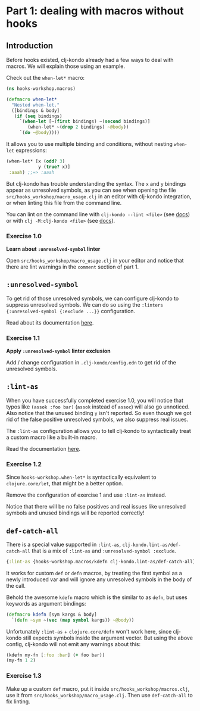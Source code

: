 # Part 1: dealing with macros without hooks

## Introduction 

Before hooks existed, clj-kondo already had a few ways to deal with macros. We will explain those using an example.

Check out the `when-let*` macro:

``` clojure
(ns hooks-workshop.macros)

(defmacro when-let*
  "Nested when-let."
  ([bindings & body]
   (if (seq bindings)
     `(when-let [~(first bindings) ~(second bindings)]
        (when-let* ~(drop 2 bindings) ~@body))
     `(do ~@body))))
```

It allows you to use multiple binding and conditions, without nesting `when-let`
expressions:

``` clojure
(when-let* [x (odd? 3)
            y (true? x)]
 :aaah) ;;=> :aaah
```

But clj-kondo has trouble understanding the syntax. The `x` and `y` bindings
appear as unresolved symbols, as you can see when opening the file
`src/hooks_workshop/macro_usage.clj` in an editor with clj-kondo integration, or
when linting this file from the command line.

You can lint on the command line with `clj-kondo --lint <file>` (see [docs](https://github.com/clj-kondo/clj-kondo#command-line)) or with `clj
-M:clj-kondo <file>` (see [docs](https://github.com/clj-kondo/clj-kondo/blob/master/doc/jvm.md#toolsdepsalpha)).

### Exercise 1.0

**Learn about `:unresolved-symbol` linter**

Open `src/hooks_workshop/macro_usage.clj` in your editor and notice that there
are lint warnings in the `comment` section of part 1.

## `:unresolved-symbol`

To get rid of those unresolved symbols, we can configure clj-kondo to suppress unresolved symbols. We can do so using the `:linters {:unresolved-symbol {:exclude ...}}` configuration.

Read about its documentation
[here](https://github.com/clj-kondo/clj-kondo/blob/master/doc/linters.md#unresolved-symbol).

### Exercise 1.1

**Apply `:unresolved-symbol` linter exclusion**

Add / change configuration in `.clj-kondo/config.edn` to get rid of the unresolved
symbols.

## `:lint-as`

When you have successfully completed exercise 1.0, you will notice that
typos like `(assok :foo bar)` (`assok` instead of `assoc`) will also go
unnoticed. Also notice that the unused binding `y` isn't reported. So even
though we got rid of the false positive unresolved symbols, we also suppress
real issues.

The `:lint-as` configuration allows you to tell clj-kondo to syntactically treat
a custom macro like a built-in macro.

Read the documentation
[here](https://github.com/clj-kondo/clj-kondo/blob/master/doc/config.md#lint-a-custom-macro-like-a-built-in-macro).

### Exercise 1.2

Since `hooks-workshop.when-let*` is syntactically equivalent to
`clojure.core/let`, that might be a better option.

Remove the configuration of exercise 1 and use `:lint-as` instead.

Notice that there will be no false positives and real issues like unresolved
symbols and unused bindings will be reported correctly!

## `def-catch-all`

There is a special value supported in `:lint-as`, `clj-kondo.lint-as/def-catch-all` that is a mix of `:lint-as` and `:unresolved-symbol :exclude`.

``` clojure
{:lint-as {hooks-workshop.macros/kdefn clj-kondo.lint-as/def-catch-all}}
```

It works for custom `def` or `defn` macros, by treating the first symbol as a
newly introduced var and will ignore any unresolved symbols in the body of the
call.

Behold the awesome `kdefn` macro which is the similar to as `defn`, but uses
keywords as argument bindings:

``` clojure
(defmacro kdefn [sym kargs & body]
  `(defn ~sym ~(vec (map symbol kargs)) ~@body))
```

Unfortunately `:lint-as` + `clojure.core/defn` won't work here, since clj-kondo
still expects symbols inside the argument vector. But using the above config, clj-kondo will not emit any warnings about this:

``` clojure
(kdefn my-fn [:foo :bar] (+ foo bar))
(my-fn 1 2)
```

### Exercise 1.3

Make up a custom `def` macro, put it inside `src/hooks_workshop/macros.clj`, use it from `src/hooks_workshop/macro_usage.clj`. Then use `def-catch-all` to fix linting.

